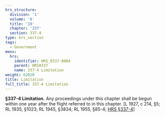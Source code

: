 ```yaml
---
hrs_structure:
  division: '1'
  volume: '6'
  title: '19'
  chapter: '337'
  section: 337-4
type: hrs_section
tags:
  - Government
menu:
  hrs:
    identifier: HRS_0337-0004
    parent: HRS0337
    name: 337-4 Limitation
weight: 62020
title: Limitation
full_title: 337-4 Limitation
---
```

**§337-4 Limitation.** Any proceedings under this chapter shall be begun within one year after the flight referred to in this chapter. [L 1927, c 214, §5; RL 1935, §1023; RL 1945, §3834; RL 1955, §85-4; [HRS §337-4](/title-19/chapter-337/section-337-4/)]